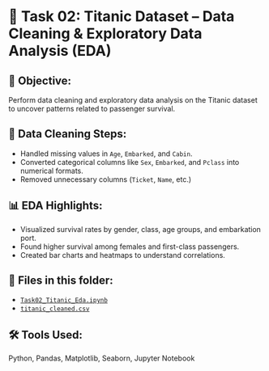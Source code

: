 # 🚢 Task 02: Titanic Dataset – Data Cleaning & Exploratory Data Analysis (EDA)

## 📌 Objective:
Perform data cleaning and exploratory data analysis on the Titanic dataset to uncover patterns related to passenger survival.

## 🧹 Data Cleaning Steps:
- Handled missing values in `Age`, `Embarked`, and `Cabin`.
- Converted categorical columns like `Sex`, `Embarked`, and `Pclass` into numerical formats.
- Removed unnecessary columns (`Ticket`, `Name`, etc.)

## 📊 EDA Highlights:
- Visualized survival rates by gender, class, age groups, and embarkation port.
- Found higher survival among females and first-class passengers.
- Created bar charts and heatmaps to understand correlations.

## 📂 Files in this folder:
-  [`Task02_Titanic_Eda.ipynb`](.Task02_Titanic_EDA.ipynb.ipynb)
- [`titanic_cleaned.csv`](./titanic_cleaned.csv)

## 🛠️ Tools Used:
Python, Pandas, Matplotlib, Seaborn, Jupyter Notebook
